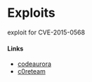 # Exploits   
exploit for CVE-2015-0568  
#### Links  
* [codeaurora](https://www.codeaurora.org/projects/security-advisories/multiple-issues-camera-drivers-cve-2014-9410-cve-2015-0568)   
* [c0reteam](http://c0reteam.org/2015/11/18/cve-20150568)   